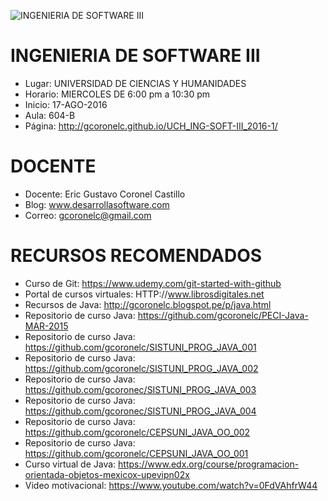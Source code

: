 ![INGENIERIA DE SOFTWARE III](https://raw.githubusercontent.com/gcoronelc/UCH_ING-SOFT-III_2016-2/master/UCH_ING-SOFT-III_2016-2.png)


# INGENIERIA DE SOFTWARE III

- Lugar: UNIVERSIDAD DE CIENCIAS Y HUMANIDADES
- Horario: MIERCOLES DE 6:00 pm a 10:30 pm
- Inicio: 17-AGO-2016
- Aula: 604-B
- Página: http://gcoronelc.github.io/UCH_ING-SOFT-III_2016-1/


# DOCENTE

- Docente: Eric Gustavo Coronel Castillo
- Blog: www.desarrollasoftware.com
- Correo: gcoronelc@gmail.com


# RECURSOS RECOMENDADOS

- Curso de Git: https://www.udemy.com/git-started-with-github
- Portal de cursos virtuales: HTTP://www.librosdigitales.net
- Recursos de Java: http://gcoronelc.blogspot.pe/p/java.html
- Repositorio de curso Java: https://github.com/gcoronelc/PECI-Java-MAR-2015
- Repositorio de curso Java: https://github.com/gcoronelc/SISTUNI_PROG_JAVA_001
- Repositorio de curso Java: https://github.com/gcoronelc/SISTUNI_PROG_JAVA_002
- Repositorio de curso Java: https://github.com/gcoronec/SISTUNI_PROG_JAVA_003
- Repositorio de curso Java: https://github.com/gcoronec/SISTUNI_PROG_JAVA_004
- Repositorio de curso Java: https://github.com/gcoronelc/CEPSUNI_JAVA_OO_002
- Repositorio de curso Java: https://github.com/gcoronelc/CEPSUNI_JAVA_OO_001
- Curso virtual de Java: https://www.edx.org/course/programacion-orientada-objetos-mexicox-upevipn02x
- Video motivacional: https://www.youtube.com/watch?v=0FdVAhfrW44






